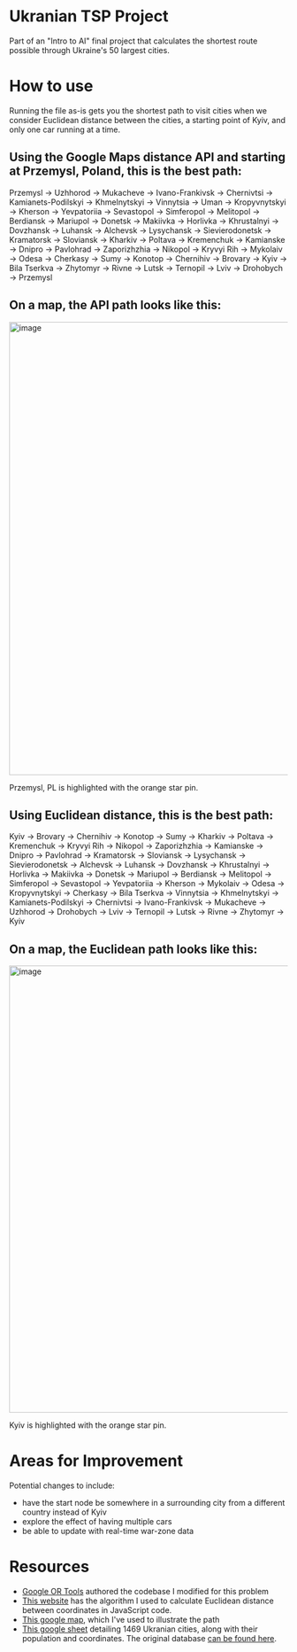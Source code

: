 # Ukranian TSP Project
Part of an "Intro to AI" final project that calculates the shortest route possible through Ukraine's 50 largest cities. 

# How to use

Running the file as-is gets you the shortest path to visit cities when we consider Euclidean distance between the cities, a starting point of Kyiv, and only one car running at a time. 

## Using the Google Maps distance API and starting at Przemysl, Poland, this is the best path:

Przemysl -> Uzhhorod -> Mukacheve -> Ivano-Frankivsk -> Chernivtsi -> Kamianets-Podilskyi -> Khmelnytskyi -> Vinnytsia -> Uman -> Kropyvnytskyi -> Kherson -> Yevpatoriia -> Sevastopol -> Simferopol -> Melitopol -> Berdiansk -> Mariupol -> Donetsk -> Makiivka -> Horlivka -> Khrustalnyi -> Dovzhansk -> Luhansk -> Alchevsk -> Lysychansk -> Sievierodonetsk -> Kramatorsk -> Sloviansk -> Kharkiv -> Poltava -> Kremenchuk -> Kamianske -> Dnipro -> Pavlohrad -> Zaporizhzhia -> Nikopol -> Kryvyi Rih -> Mykolaiv -> Odesa -> Cherkasy -> Sumy -> Konotop -> Chernihiv -> Brovary -> Kyiv -> Bila Tserkva -> Zhytomyr -> Rivne -> Lutsk -> Ternopil -> Lviv -> Drohobych -> Przemysl

## On a map, the API path looks like this:  
[<img width="818" alt="image" src="https://media.github.umn.edu/user/18632/files/8b05f2e7-3d39-4000-ba5b-68d578d2e45e">](https://www.google.com/maps/d/u/0/edit?mid=105ki4-FEWln_pj7D4b2LH-XD1BV_bNoW&usp=sharing)

Przemysl, PL is highlighted with the orange star pin.



## Using Euclidean distance, this is the best path:    
  
Kyiv -> Brovary -> Chernihiv -> Konotop -> Sumy -> Kharkiv -> Poltava -> Kremenchuk -> Kryvyi Rih -> Nikopol -> Zaporizhzhia -> Kamianske -> Dnipro -> Pavlohrad -> Kramatorsk -> Sloviansk -> Lysychansk -> Sievierodonetsk -> Alchevsk -> Luhansk -> Dovzhansk -> Khrustalnyi -> Horlivka -> Makiivka -> Donetsk -> Mariupol -> Berdiansk -> Melitopol -> Simferopol -> Sevastopol -> Yevpatoriia -> Kherson -> Mykolaiv -> Odesa -> Kropyvnytskyi -> Cherkasy -> Bila Tserkva -> Vinnytsia -> Khmelnytskyi -> Kamianets-Podilskyi -> Chernivtsi -> Ivano-Frankivsk -> Mukacheve -> Uzhhorod -> Drohobych -> Lviv -> Ternopil -> Lutsk -> Rivne -> Zhytomyr -> Kyiv  
  
## On a map, the Euclidean path looks like this:  
[<img width="807" alt="image" src="https://media.github.umn.edu/user/18632/files/17b21629-72d5-4c82-8f0f-e2d54980d744">](https://www.google.com/maps/d/u/0/edit?mid=1GUJCu9g-rWXBjZ3zbNBrBHiP08vjkPJi&usp=sharing)
  
Kyiv is highlighted with the orange star pin.

# Areas for Improvement
Potential changes to include:  
- have the start node be somewhere in a surrounding city from a different country instead of Kyiv  
- explore the effect of having multiple cars
- be able to update with real-time war-zone data

# Resources
- [Google OR Tools](https://developers.google.com/optimization/routing/tsp#python_14) authored the codebase I modified for this problem
- [This website](https://www.movable-type.co.uk/scripts/latlong.html) has the algorithm I used to calculate Euclidean distance between coordinates in JavaScript code.
- [This google map](https://www.google.com/maps/d/u/0/edit?mid=1GUJCu9g-rWXBjZ3zbNBrBHiP08vjkPJi&usp=sharing), which I've used to illustrate the path
- [This google sheet](https://docs.google.com/spreadsheets/d/1wxR2lCaWynAaf1AM-dx1Ek2kexnu9nbs7rZZ06kpK4Q/edit?usp=sharing) detailing 1469 Ukranian cities, along with their population and coordinates. The original database [can be found here](https://simplemaps.com/data/ua-cities).



